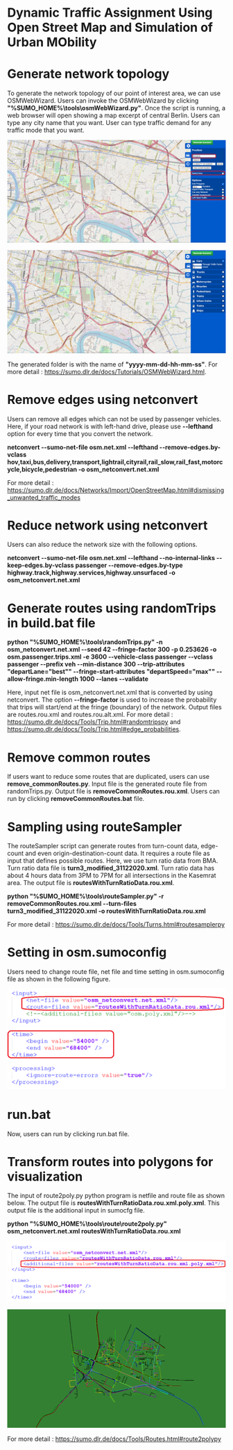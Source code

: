 # Dynamic Traffic Assignment Using Open Street Map and Simulation of Urban MObility</strong>

Generate network topology
=============================================================================
To generate the network topology of our point of interest area, we can use OSMWebWizard. Users can invoke the OSMWebWizard by clicking **"%SUMO_HOME%\tools\osmWebWizard.py"**. Once the script is running, a web browser will open showing a map excerpt of central Berlin. Users can type any city name that you want. User can type traffic demand for any traffic mode that you want.

![alt text](osmBangkok_1.PNG)

![alt text](osmBangkok_2.PNG)

The generated folder is with the name of **"yyyy-mm-dd-hh-mm-ss"**. For more detail : https://sumo.dlr.de/docs/Tutorials/OSMWebWizard.html.

Remove edges using netconvert
=============================================================================
Users can remove all edges which can not be used by passenger vehicles. Here, if your road network is with  left-hand drive, please use **--lefthand** option for every time that you convert the network. 

**netconvert --sumo-net-file osm.net.xml --lefthand --remove-edges.by-vclass hov,taxi,bus,delivery,transport,lightrail,cityrail,rail_slow,rail_fast,motorcycle,bicycle,pedestrian -o osm_netconvert.net.xml**

For more detail : https://sumo.dlr.de/docs/Networks/Import/OpenStreetMap.html#dismissing_unwanted_traffic_modes

Reduce network using netconvert
=============================================================================
Users can also reduce the network size with the following options. 

**netconvert --sumo-net-file osm.net.xml --lefthand --no-internal-links --keep-edges.by-vclass passenger --remove-edges.by-type highway.track,highway.services,highway.unsurfaced -o osm_netconvert.net.xml**

Generate routes using randomTrips in build.bat file
=============================================================================
**python "%SUMO_HOME%\tools\randomTrips.py" -n osm_netconvert.net.xml --seed 42 --fringe-factor 300 -p 0.253626 -o osm.passenger.trips.xml -e 3600 --vehicle-class passenger --vclass passenger --prefix veh --min-distance 300 --trip-attributes "departLane=\"best\"" --fringe-start-attributes "departSpeed=\"max\"" --allow-fringe.min-length 1000 --lanes --validate**

Here, input net file is osm_netconvert.net.xml that is converted by using netconvert. The option **--fringe-factor** is used to increase the probability that trips will start/end at the fringe (boundary) of the network. Output files are routes.rou.xml and routes.rou.alt.xml. For more detail : https://sumo.dlr.de/docs/Tools/Trip.html#randomtripspy and https://sumo.dlr.de/docs/Tools/Trip.html#edge_probabilities.

Remove common routes
=============================================================================
If users want to reduce some routes that are duplicated, users can use **remove_commonRoutes.py**. Input file is the generated route file from randomTrips.py.
Output file is **removeCommonRoutes.rou.xml**. Users can run by clicking **removeCommonRoutes.bat** file.

Sampling using routeSampler
=============================================================================
The routeSampler script can generate routes from turn-count data, edge-count and even origin-destination-count data. It requires a route file as input that defines possible routes. Here, we use turn ratio data from BMA. Turn ratio data file is **turn3_modified_31122020.xml**. Turn ratio data has about 4 hours data from 3PM to 7PM for all intersections in the Kasemrat area. The output file is **routesWithTurnRatioData.rou.xml**.

**python "%SUMO_HOME%\tools\routeSampler.py" -r removeCommonRoutes.rou.xml --turn-files turn3_modified_31122020.xml -o routesWithTurnRatioData.rou.xml**

For more detail : https://sumo.dlr.de/docs/Tools/Turns.html#routesamplerpy

Setting in osm.sumoconfig
=============================================================================
Users need to change route file, net file and time setting in osm.sumoconfig file as shown in the following figure.

![alt text](setting_in_sumoconfig.PNG)

run.bat
=============================================================================
Now, users can run by clicking run.bat file.

Transform routes into polygons for visualization
=============================================================================
The input of route2poly.py python program is netfile and route file as shown below. The output file is **routesWithTurnRatioData.rou.xml.poly.xml**.
This output file is the additional input in sumocfg file. 

**python "%SUMO_HOME%\tools\route\route2poly.py" osm_netconvert.net.xml routesWithTurnRatioData.rou.xml**

![alt text](setting_in_sumoconfig_2.PNG)

![alt text](poly.PNG)

For more detail : https://sumo.dlr.de/docs/Tools/Routes.html#route2polypy
